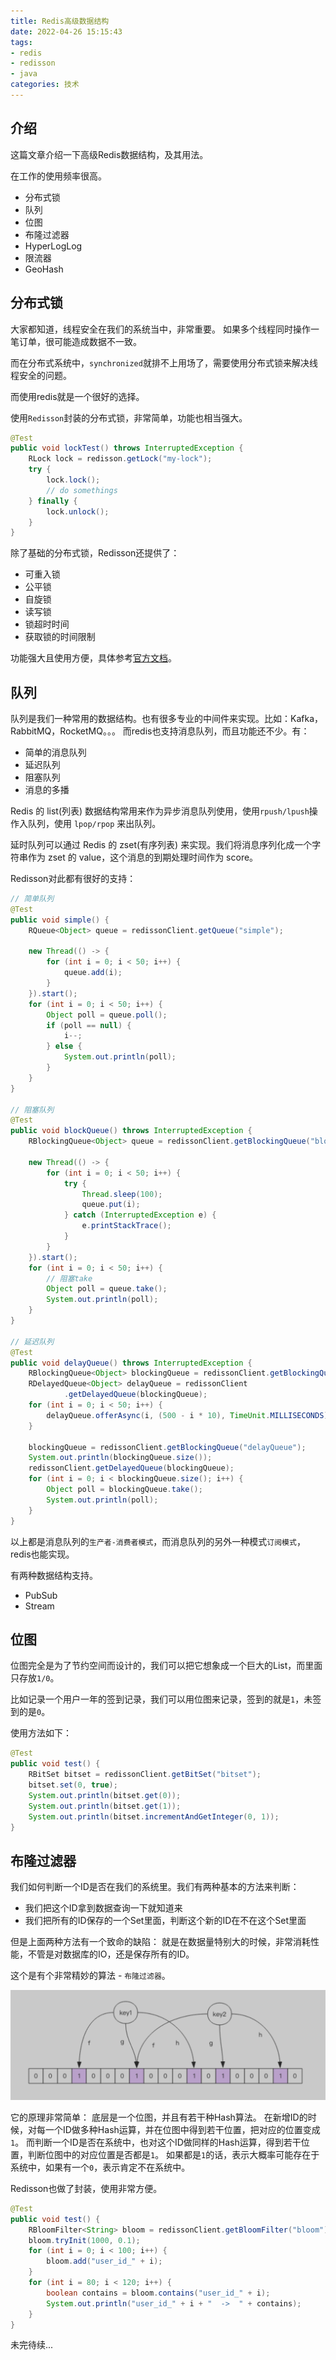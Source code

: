 ```yaml
---
title: Redis高级数据结构
date: 2022-04-26 15:15:43
tags: 
- redis 
- redisson 
- java
categories: 技术
---
```

## 介绍

这篇文章介绍一下高级Redis数据结构，及其用法。

在工作的使用频率很高。

- 分布式锁
- 队列
- 位图
- 布隆过滤器
- HyperLogLog
- 限流器
- GeoHash

<!--more-->

## 分布式锁

大家都知道，线程安全在我们的系统当中，非常重要。
如果多个线程同时操作一笔订单，很可能造成数据不一致。

而在分布式系统中，`synchronized`就排不上用场了，需要使用分布式锁来解决线程安全的问题。

而使用redis就是一个很好的选择。

使用`Redisson`封装的分布式锁，非常简单，功能也相当强大。

```java
@Test
public void lockTest() throws InterruptedException {
    RLock lock = redisson.getLock("my-lock");
    try {
        lock.lock();
        // do somethings
    } finally {
        lock.unlock();
    }
}
```

除了基础的分布式锁，Redisson还提供了：

- 可重入锁
- 公平锁
- 自旋锁
- 读写锁
- 锁超时时间
- 获取锁的时间限制

功能强大且使用方便，具体参考[官方文档](https://github.com/redisson/redisson/wiki/8.-distributed-locks-and-synchronizers)。

## 队列

队列是我们一种常用的数据结构。也有很多专业的中间件来实现。比如：Kafka，RabbitMQ，RocketMQ。。。
而redis也支持消息队列，而且功能还不少。有：

- 简单的消息队列
- 延迟队列
- 阻塞队列
- 消息的多播

Redis 的 list(列表) 数据结构常用来作为异步消息队列使用，使用`rpush/lpush`操作入队列，使用 `lpop/rpop` 来出队列。

延时队列可以通过 Redis 的 zset(有序列表) 来实现。我们将消息序列化成一个字符串作为 zset 的 value，这个消息的到期处理时间作为 score。

Redisson对此都有很好的支持：

```java
// 简单队列
@Test
public void simple() {
    RQueue<Object> queue = redissonClient.getQueue("simple");

    new Thread(() -> {
        for (int i = 0; i < 50; i++) {
            queue.add(i);
        }
    }).start();
    for (int i = 0; i < 50; i++) {
        Object poll = queue.poll();
        if (poll == null) {
            i--;
        } else {
            System.out.println(poll);
        }
    }
}

// 阻塞队列
@Test
public void blockQueue() throws InterruptedException {
    RBlockingQueue<Object> queue = redissonClient.getBlockingQueue("block");

    new Thread(() -> {
        for (int i = 0; i < 50; i++) {
            try {
                Thread.sleep(100);
                queue.put(i);
            } catch (InterruptedException e) {
                e.printStackTrace();
            }
        }
    }).start();
    for (int i = 0; i < 50; i++) {
        // 阻塞take
        Object poll = queue.take();
        System.out.println(poll);
    }
}

// 延迟队列
@Test
public void delayQueue() throws InterruptedException {
    RBlockingQueue<Object> blockingQueue = redissonClient.getBlockingQueue("delayQueue1");
    RDelayedQueue<Object> delayQueue = redissonClient
            .getDelayedQueue(blockingQueue);
    for (int i = 0; i < 50; i++) {
        delayQueue.offerAsync(i, (500 - i * 10), TimeUnit.MILLISECONDS);
    }

    blockingQueue = redissonClient.getBlockingQueue("delayQueue");
    System.out.println(blockingQueue.size());
    redissonClient.getDelayedQueue(blockingQueue);
    for (int i = 0; i < blockingQueue.size(); i++) {
        Object poll = blockingQueue.take();
        System.out.println(poll);
    }
}

```

以上都是消息队列的`生产者-消费者模式`，而消息队列的另外一种模式`订阅模式`，redis也能实现。

有两种数据结构支持。

- PubSub
- Stream

## 位图

位图完全是为了节约空间而设计的，我们可以把它想象成一个巨大的List，而里面只存放`1/0`。

比如记录一个用户一年的签到记录，我们可以用位图来记录，签到的就是`1`，未签到的是`0`。

使用方法如下：
```java
@Test
public void test() {
    RBitSet bitset = redissonClient.getBitSet("bitset");
    bitset.set(0, true);
    System.out.println(bitset.get(0));
    System.out.println(bitset.get(1));
    System.out.println(bitset.incrementAndGetInteger(0, 1));
}
```

## 布隆过滤器
我们如何判断一个ID是否在我们的系统里。我们有两种基本的方法来判断：
- 我们把这个ID拿到数据查询一下就知道来
- 我们把所有的ID保存的一个Set里面，判断这个新的ID在不在这个Set里面

但是上面两种方法有一个致命的缺陷：
就是在数据量特别大的时候，非常消耗性能，不管是对数据库的IO，还是保存所有的ID。

这个是有个非常精妙的算法 - `布隆过滤器`。

![布隆过滤器 原理](assets/HeAOem.png)

它的原理非常简单：
底层是一个位图，并且有若干种Hash算法。
在新增ID的时候，对每一个ID做多种Hash运算，并在位图中得到若干位置，把对应的位置变成`1`。
而判断一个ID是否在系统中，也对这个ID做同样的Hash运算，得到若干位置，判断位图中的对应位置是否都是`1`。
如果都是`1`的话，表示大概率可能存在于系统中，如果有一个`0`，表示肯定不在系统中。

Redisson也做了封装，使用非常方便。
```java
@Test
public void test() {
    RBloomFilter<String> bloom = redissonClient.getBloomFilter("bloom");
    bloom.tryInit(1000, 0.1);
    for (int i = 0; i < 100; i++) {
        bloom.add("user_id_" + i);
    }
    for (int i = 80; i < 120; i++) {
        boolean contains = bloom.contains("user_id_" + i);
        System.out.println("user_id_" + i + "  ->  " + contains);
    }
}
```

未完待续...

